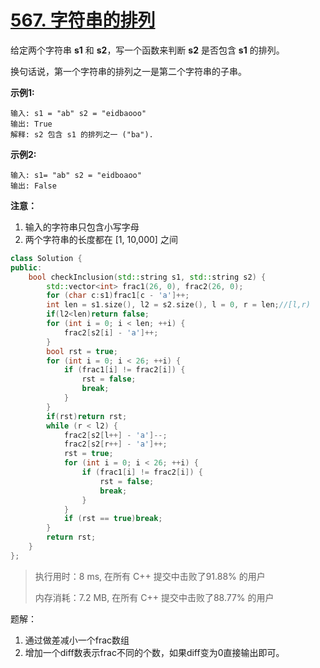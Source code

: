 # [567. 字符串的排列](https://leetcode-cn.com/problems/permutation-in-string/)

给定两个字符串 **s1** 和 **s2**，写一个函数来判断 **s2** 是否包含 **s1** 的排列。

换句话说，第一个字符串的排列之一是第二个字符串的子串。

**示例1:**

```
输入: s1 = "ab" s2 = "eidbaooo"
输出: True
解释: s2 包含 s1 的排列之一 ("ba").
```

 

**示例2:**

```
输入: s1= "ab" s2 = "eidboaoo"
输出: False
```

 

**注意：**

1. 输入的字符串只包含小写字母
2. 两个字符串的长度都在 [1, 10,000] 之间

```c++
class Solution {
public:
    bool checkInclusion(std::string s1, std::string s2) {
        std::vector<int> frac1(26, 0), frac2(26, 0);
        for (char c:s1)frac1[c - 'a']++;
        int len = s1.size(), l2 = s2.size(), l = 0, r = len;//[l,r)
        if(l2<len)return false;
        for (int i = 0; i < len; ++i) {
            frac2[s2[i] - 'a']++;
        }
        bool rst = true;
        for (int i = 0; i < 26; ++i) {
            if (frac1[i] != frac2[i]) {
                rst = false;
                break;
            }
        }
        if(rst)return rst;
        while (r < l2) {
            frac2[s2[l++] - 'a']--;
            frac2[s2[r++] - 'a']++;
            rst = true;
            for (int i = 0; i < 26; ++i) {
                if (frac1[i] != frac2[i]) {
                    rst = false;
                    break;
                }
            }
            if (rst == true)break;
        }
        return rst;
    }
};
```

> 执行用时：8 ms, 在所有 C++ 提交中击败了91.88% 的用户
>
> 内存消耗：7.2 MB, 在所有 C++ 提交中击败了88.77% 的用户

题解：

1. 通过做差减小一个frac数组
2. 增加一个diff数表示frac不同的个数，如果diff变为0直接输出即可。







